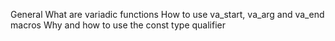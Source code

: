 General
What are variadic functions
How to use va_start, va_arg and va_end macros
Why and how to use the const type qualifier